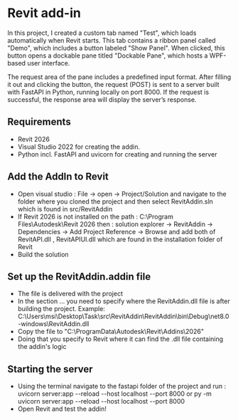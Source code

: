 
# Revit add-in 
In this project, I created a custom tab named "Test", which loads automatically when Revit starts. This tab contains a ribbon panel called "Demo", which includes a button labeled "Show Panel". When clicked, this button opens a dockable pane titled "Dockable Pane", which hosts a WPF-based user interface.

The request area of the pane includes a predefined input format. After filling it out and clicking the button, the request (POST) is sent to a server built with FastAPI in Python, running locally on port 8000. If the request is successful, the response area will display the server’s response.



## Requirements
- Revit 2026
- Visual Studio 2022 for creating the addin.
- Python incl. FastAPI and uvicorn for creating and running the server


## Add the AddIn to Revit
- Open visual studio : File -> open -> Project/Solution and navigate to the folder where you cloned the project and then select RevitAddin.sln which is found in src/RevitAddin
- If Revit 2026 is not installed on the path : C:\Program Files\Autodesk\Revit 2026 then :
        solution explorer -> RevitAddin -> Dependencies -> Add Project Reference -> Browse 
        and add both of RevitAPI.dll , RevitAPIUI.dll which are found in the installation folder of Revit
- Build the solution 


    
## Set up the RevitAddin.addin file

- The file is delivered with the project
- In the section <Assembly>...</Assembly> you need to specify where the RevitAddin.dll file is after building the project. Example: 
<Assembly>C:\Users\msi\Desktop\Task\src\RevitAddin\RevitAddin\bin\Debug\net8.0-windows\RevitAddin.dll</Assembly>
- Copy the file to "C:\ProgramData\Autodesk\Revit\Addins\2026"
- Doing that you specify to Revit where it can find the .dll file containing the addin's logic

## Starting the server
- Using the terminal navigate to the fastapi folder of the project and run : 
        uvicorn server:app --reload --host localhost --port 8000
    or 
        py -m uvicorn server:app --reload --host localhost --port 8000
- Open Revit and test the addin!